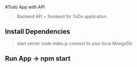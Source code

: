 #Todo App with API

> Backend API + frontend for ToDo application.


## Install Dependencies

> start server node index.js
> connect to your local MongoDb

## Run App -> npm start


